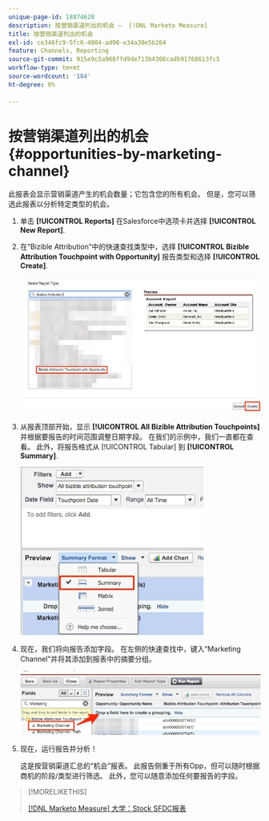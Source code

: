 ```yaml
---
unique-page-id: 18874628
description: 按营销渠道列出的机会 —  [!DNL Marketo Measure]
title: 按营销渠道列出的机会
exl-id: ce346fc9-5fc6-4004-ad90-e34a30e5b264
feature: Channels, Reporting
source-git-commit: 915e9c5a968ffd9de713b4308cadb91768613fc5
workflow-type: tm+mt
source-wordcount: '184'
ht-degree: 0%

---
```


# 按营销渠道列出的机会 {#opportunities-by-marketing-channel}

此报表会显示营销渠道产生的机会数量；它包含您的所有机会。 但是，您可以筛选此报表以分析特定类型的机会。

1. 单击 **[!UICONTROL Reports]** 在Salesforce中选项卡并选择 **[!UICONTROL New Report]**.

1. 在“Bizible Attribution”中的快速查找类型中，选择 **[!UICONTROL Bizible Attribution Touchpoint with Opportunity]** 报告类型和选择 **[!UICONTROL Create]**.

   ![](assets/1-2.jpg)

1. 从报表顶部开始，显示 **[!UICONTROL All Bizible Attribution Touchpoints]** 并根据要报告的时间范围调整日期字段。 在我们的示例中，我们一直都在查看。 此外，将报告格式从 [!UICONTROL Tabular] 到 **[!UICONTROL Summary]**.

   ![](assets/2-2.jpg)

1. 现在，我们将向报告添加字段。 在左侧的快速查找中，键入“Marketing Channel”并将其添加到报表中的摘要分组。

   ![](assets/3-2.jpg)

1. 现在，运行报告并分析！

   这是按营销渠道汇总的“机会”报表。 此报告侧重于所有Opp，但可以随时根据商机的阶段/类型进行筛选。 此外，您可以随意添加任何要报告的字段。

>[!MORELIKETHIS]
>
>[[!DNL Marketo Measure] 大学：Stock SFDC报表](https://universityonline.marketo.com/courses/bizible-fundamentals-bizible-102/#/page/5c5cb68dfb384d0c9fb96cc4)
